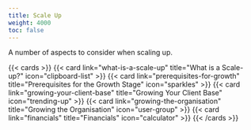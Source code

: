 ```yaml
---
title: Scale Up
weight: 4000
toc: false
---
```


A number of aspects to consider when scaling up.

{{< cards >}}
  {{< card link="what-is-a-scale-up" title="What is a Scale-up?" icon="clipboard-list" >}}
  {{< card link="prerequisites-for-growth" title="Prerequisites for the Growth Stage" icon="sparkles" >}}
  {{< card link="growing-your-client-base" title="Growing Your Client Base" icon="trending-up" >}}
  {{< card link="growing-the-organisation" title="Growing the Organisation"  icon="user-group" >}}
  {{< card link="financials" title="Financials"  icon="calculator" >}}
{{< /cards >}}
